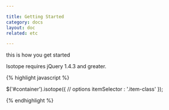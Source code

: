 ```yaml
---

title: Getting Started
category: docs
layout: doc
related: etc

---
```


this is how you get started

Isotope requires jQuery 1.4.3 and greater.

{% highlight javascript %}

$('#container').isotope({
  // options
  itemSelector : '.item-class'
});

{% endhighlight %}
